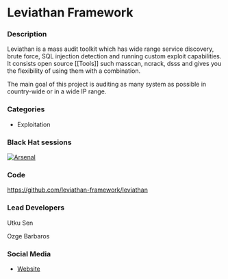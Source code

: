 # Leviathan Framework

### Description
Leviathan is a mass audit toolkit which has wide range service discovery, brute force, SQL injection detection and running custom exploit capabilities. It consists open source [[Tools]] such masscan, ncrack, dsss and gives you the flexibility of using them with a combination.

The main goal of this project is auditing as many system as possible in country-wide or in a wide IP range.

### Categories
* Exploitation

### Black Hat sessions

[![Arsenal](https://rawgit.com/toolswatch/badges/master/arsenal/usa/2017.svg)](https://www.blackhat.com/us-17/arsenal/schedule/#mailsniper-7907)

### Code 
https://github.com/leviathan-framework/leviathan

### Lead Developers
Utku Sen

Ozge Barbaros

### Social Media 
* [Website](https://leviathan-framework.org/) 

